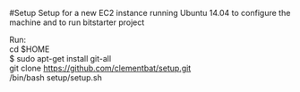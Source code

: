 #Setup
Setup for a new EC2 instance running Ubuntu 14.04 to configure the machine and to run bitstarter project

Run:</br>
cd $HOME</br>
$ sudo apt-get install git-all</br>
git clone https://github.com/clementbat/setup.git</br>
/bin/bash setup/setup.sh

